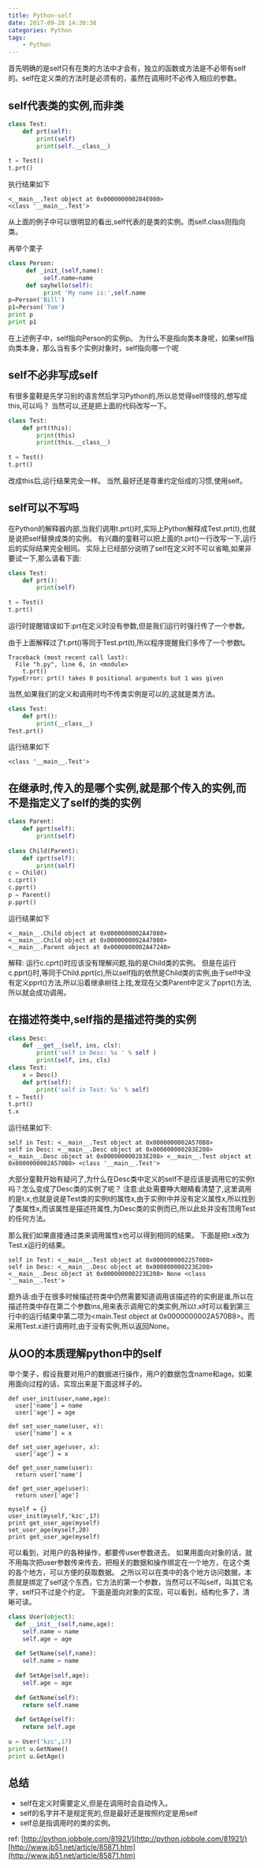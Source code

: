 ```yaml
---
title: Python-self
date: 2017-09-28 14:30:38
categories: Python
tags:
    - Python
---
```


首先明确的是self只有在类的方法中才会有，独立的函数或方法是不必带有self的。self在定义类的方法时是必须有的，虽然在调用时不必传入相应的参数。

<!-- more -->

## self代表类的实例,而非类

```python
class Test:
    def prt(self):
        print(self)
        print(self.__class__)
 
t = Test()
t.prt()
```
执行结果如下
```
<__main__.Test object at 0x000000000284E080>
<class '__main__.Test'>
```
从上面的例子中可以很明显的看出,self代表的是类的实例。而self.class则指向类。

再举个栗子
```python
class Person:
     def _init_(self,name):
          self.name=name
     def sayhello(self):
          print 'My name is:',self.name
p=Person('Bill')
p1=Person('Tom')
print p
print p1
```
在上述例子中，self指向Person的实例p。 为什么不是指向类本身呢，如果self指向类本身，那么当有多个实例对象时，self指向哪一个呢

## self不必非写成self

有很多童鞋是先学习别的语言然后学习Python的,所以总觉得self怪怪的,想写成this,可以吗？
当然可以,还是把上面的代码改写一下。

```python
class Test:
    def prt(this):
        print(this)
        print(this.__class__)
 
t = Test()
t.prt()
```
改成this后,运行结果完全一样。
当然,最好还是尊重约定俗成的习惯,使用self。

## self可以不写吗

在Python的解释器内部,当我们调用t.prt()时,实际上Python解释成Test.prt(t),也就是说把self替换成类的实例。
有兴趣的童鞋可以把上面的t.prt()一行改写一下,运行后的实际结果完全相同。
实际上已经部分说明了self在定义时不可以省略,如果非要试一下,那么请看下面:
```python
class Test:
    def prt():
        print(self)
 
t = Test()
t.prt()
```
运行时提醒错误如下:prt在定义时没有参数,但是我们运行时强行传了一个参数。

由于上面解释过了t.prt()等同于Test.prt(t),所以程序提醒我们多传了一个参数t。
```
Traceback (most recent call last):
  File "h.py", line 6, in <module>
    t.prt()
TypeError: prt() takes 0 positional arguments but 1 was given
```

当然,如果我们的定义和调用时均不传类实例是可以的,这就是类方法。
```python
class Test:
    def prt():
        print(__class__)
Test.prt()
```
运行结果如下
```
<class '__main__.Test'>
```

## 在继承时,传入的是哪个实例,就是那个传入的实例,而不是指定义了self的类的实例

```python
class Parent:
    def pprt(self):
        print(self)
 
class Child(Parent):
    def cprt(self):
        print(self)
c = Child()
c.cprt()
c.pprt()
p = Parent()
p.pprt()
```
运行结果如下
```
<__main__.Child object at 0x0000000002A47080>
<__main__.Child object at 0x0000000002A47080>
<__main__.Parent object at 0x0000000002A47240>
```
解释:
运行c.cprt()时应该没有理解问题,指的是Child类的实例。
但是在运行c.pprt()时,等同于Child.pprt(c),所以self指的依然是Child类的实例,由于self中没有定义pprt()方法,所以沿着继承树往上找,发现在父类Parent中定义了pprt()方法,所以就会成功调用。

## 在描述符类中,self指的是描述符类的实例

```python
class Desc:
    def __get__(self, ins, cls):
        print('self in Desc: %s ' % self )
        print(self, ins, cls)
class Test:
    x = Desc()
    def prt(self):
        print('self in Test: %s' % self)
t = Test()
t.prt()
t.x
```
运行结果如下:
```
self in Test: <__main__.Test object at 0x0000000002A570B8>
self in Desc: <__main__.Desc object at 0x000000000283E208>
<__main__.Desc object at 0x000000000283E208> <__main__.Test object at 0x0000000002A570B8> <class '__main__.Test'>
```
大部分童鞋开始有疑问了,为什么在Desc类中定义的self不是应该是调用它的实例t吗？怎么变成了Desc类的实例了呢？
注意:此处需要睁大眼睛看清楚了,这里调用的是t.x,也就是说是Test类的实例t的属性x,由于实例t中并没有定义属性x,所以找到了类属性x,而该属性是描述符属性,为Desc类的实例而已,所以此处并没有顶用Test的任何方法。

那么我们如果直接通过类来调用属性x也可以得到相同的结果。
下面是把t.x改为Test.x运行的结果。
```
self in Test: <__main__.Test object at 0x00000000022570B8>
self in Desc: <__main__.Desc object at 0x000000000223E208>
<__main__.Desc object at 0x000000000223E208> None <class '__main__.Test'>
```
题外话:由于在很多时候描述符类中仍然需要知道调用该描述符的实例是谁,所以在描述符类中存在第二个参数ins,用来表示调用它的类实例,所以t.x时可以看到第三行中的运行结果中第二项为<main.Test object at 0x0000000002A570B8>。而采用Test.x进行调用时,由于没有实例,所以返回None。

## 从OO的本质理解python中的self

举个栗子，假设我要对用户的数据进行操作，用户的数据包含name和age。如果用面向过程的话，实现出来是下面这样子的。
```pyhon
def user_init(user,name,age): 
  user['name'] = name 
  user['age'] = age 
  
def set_user_name(user, x): 
  user['name'] = x 
  
def set_user_age(user, x): 
  user['age'] = x 
  
def get_user_name(user): 
  return user['name'] 
  
def get_user_age(user): 
  return user['age'] 
  
myself = {} 
user_init(myself,'kzc',17) 
print get_user_age(myself) 
set_user_age(myself,20) 
print get_user_age(myself) 
```
可以看到，对用户的各种操作，都要传user参数进去。
如果用面向对象的话，就不用每次把user参数传来传去，把相关的数据和操作绑定在一个地方，在这个类的各个地方，可以方便的获取数据。
之所以可以在类中的各个地方访问数据，本质就是绑定了self这个东西，它方法的第一个参数，当然可以不叫self，叫其它名字，self只不过是个约定。
下面是面向对象的实现，可以看到，结构化多了，清晰可读。
```python
class User(object): 
  def __init__(self,name,age): 
    self.name = name 
    self.age = age 
  
  def SetName(self,name): 
    self.name = name 
  
  def SetAge(self,age): 
    self.age = age 
  
  def GetName(self): 
    return self.name 
  
  def GetAge(self): 
    return self.age 
  
u = User('kzc',17) 
print u.GetName() 
print u.GetAge() 
```

## 总结

- self在定义时需要定义,但是在调用时会自动传入。
- self的名字并不是规定死的,但是最好还是按照约定是用self
- self总是指调用时的类的实例。

ref:
[http://python.jobbole.com/81921/](http://python.jobbole.com/81921/)
[http://www.jb51.net/article/85871.htm](http://www.jb51.net/article/85871.htm)

